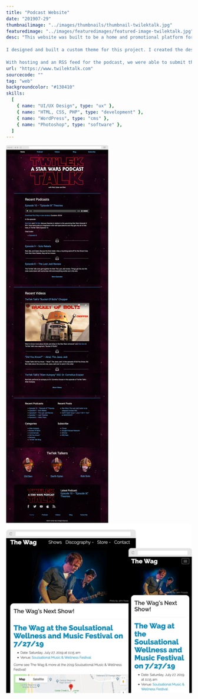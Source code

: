 ```yaml
---
title: "Podcast Website"
date: "201907-29"
thumbnailimage: "../images/thumbnails/thumbnail-twilektalk.jpg"
featuredimage: "../images/featuredimages/featured-image-twilektalk.jpg"
desc: "This website was built to be a home and promotional platform for a Star Wars podcast. WordPress was a great choice as a content management system because it’s flexible enough to host the podcast, as well as blog posts and videos, and because its backend user interface is friendly, I felt confident about handing it off to the site owners to let them add their own content (not to mention, being free, it wouldn’t strain the budget).

I designed and built a custom theme for this project. I created the design in Sketch, (along with a custom logo designed in Illustrator and implemented on the site as SVG) and when the clients approved, I began development. I wanted to test out some newer browser technologies, so I opted not to use a layout framework and instead used CSS Grid. Using @supports, the site is able to detect and serve a grid layout to any browser that supports grid, and serve a simple float-based layout to any browser that doesn’t. Using the same technique, I used flexbox for the header and footer menus, with a float layout fallback for older browsers. The site is responsive and designed to make the content as easy to read as possible at any screen size.

With hosting and an RSS feed for the podcast, we were able to submit the podcast to Apple, Google, and Stitcher, and make it available to a wide audience. The podcasters now have a platform to grow their podcast in the future."
url: "https://www.twilektalk.com"
sourcecode: ""
tag: "web"
backgroundcolor: "#130410"
skills:
  [
    { name: "UI/UX Design", type: "ux" },
    { name: "HTML, CSS, PHP", type: "development" },
    { name: "WordPress", type: "cms" },
    { name: "Photoshop", type: "software" },
  ]
---
```


![alt text](../images/screenshots/twilektalk-home.jpg "Twilek Talk")
![alt text](../images/responsiveimages/responsive-images-wag.jpg "The Wag")
